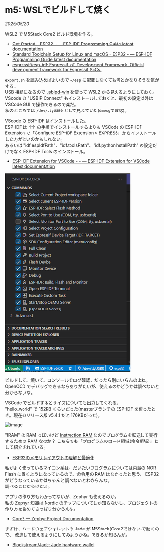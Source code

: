 # m5: WSLでビルドして焼く

_2025/05/20_

WSL2 で M5Stack Core2 ビルド環境を作る。

* [Get Started - ESP32 - — ESP-IDF Programming Guide latest documentation](https://docs.espressif.com/projects/esp-idf/en/latest/esp32/get-started/#)
* [Standard Toolchain Setup for Linux and macOS - ESP32 - — ESP-IDF Programming Guide latest documentation](https://docs.espressif.com/projects/esp-idf/en/latest/esp32/get-started/linux-macos-setup.html)
* [espressif/esp-idf: Espressif IoT Development Framework. Official development framework for Espressif SoCs.](https://github.com/espressif/esp-idf)

`export.sh` を読み込めばよいので `~/esp` に配置しなくても何とかなりそうな気がする。  
USB 接続になるので [usbipd-win](https://github.com/dorssel/usbipd-win) を使って WSL2 から見えるようにしておく。
VScode の "USBIP Connect" もインストールしておくと、最初の設定以外は VSCode GUI で操作できるので楽だ。  
私のところでは `/dev/ttyUSB0` として見えていた(`dmesg`で確認)。

VScode の ESP-IDF はインストールした。  
ESP-IDF は ↑↑ の手順でインストールするよりも VSCode の ESP-IDF Extension で「Configure ESP-IDF Extension > EXPRESS」からインストールした方がよいのかもしれない。  
あるいは "idf.espIdfPath"、"idf.toolsPath"、"idf.pythonInstallPath" の設定だけでなく ESP-IDF Tools のインストール。

* [ESP-IDF Extension for VSCode - - — ESP-IDF Extension for VSCode latest documentation](https://docs.espressif.com/projects/vscode-esp-idf-extension/en/latest/)

![image](images/20250520a-1.png)

ビルドして、焼いて、コンソールでログ確認、だったら別にいらんのよね。
OpenOCD でデバッグできるならありがたいが、使えるのかどうかは調べないと分からないな。  

VSCode でビルドするとサイズについても出力してくれる。  
"hello_world" で 152KB くらいだった(masterブランチの ESP-IDF を使ったとき。現在のリリース版 v5.4.1 だと 176KBだった)。

![image](images/20250520a-2.png)

"IRAM" は RAM っぽいけど [Instruction RAM](https://docs.espressif.com/projects/esp-idf/en/latest/esp32/api-guides/memory-types.html#iram-instruction-ram) なのでプログラムを転送して実行するための RAM なのか？ 
こちらでも「プログラムのロード領域(命令領域)」として紹介されている。

* [ESP32のメモリレイアウトの理解と最適化](https://zenn.dev/paradoia/articles/ce34af18e74392)

私がよく使っているマイコン系は、だいたいプログラムについては内蔵の NOR Flash に置くようになっているので、命令用の RAM はなかったと思う。
ESP32 がどうなっているかはちゃんと調べないとわからんな。  
調べることだらけだよ。

アプリの作り方もわかってないが、Zephyr も使えるのか。  
私の Zephyr 知識は Nordic のチップについてしか知らないし、プロジェクトの作り方を含めてさっぱり分からんな。

* [Core2 — Zephyr Project Documentation](https://docs.zephyrproject.org/latest/boards/m5stack/m5stack_core2/doc/index.html)

まずは、ハードウェアウォレットの Jade が M5Stack(Core2ではない)で動くので、
改造して使えるようにしてみようかね。できるか知らんが。

* [Blockstream/Jade: Jade hardware wallet](https://github.com/Blockstream/Jade)
